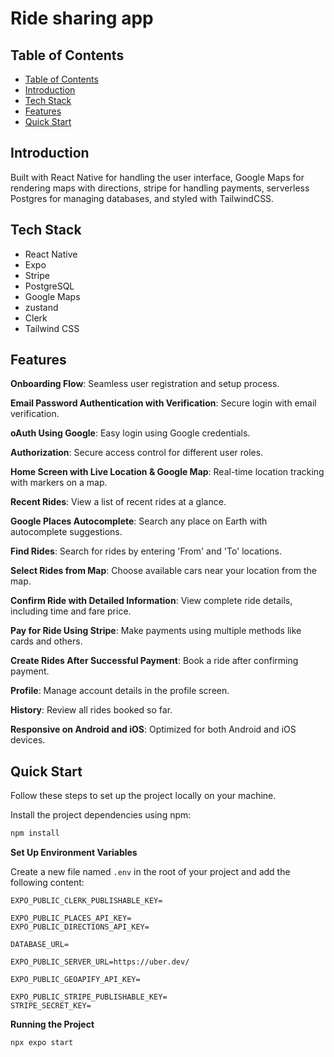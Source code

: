 # <a name="title">Ride sharing app</a>

## <a name="table">Table of Contents</a>

- [Table of Contents](#table-of-contents)
- [Introduction](#introduction)
- [Tech Stack](#tech-stack)
- [Features](#features)
- [Quick Start](#quick-start)

## <a name="introduction">Introduction</a>

Built with React Native for handling the user interface, Google Maps for rendering maps with directions, stripe for handling payments, serverless Postgres for managing databases, and styled with TailwindCSS.

## <a name="tech-stack">Tech Stack</a>

- React Native
- Expo
- Stripe
- PostgreSQL
- Google Maps
- zustand
- Clerk
- Tailwind CSS

## <a name="features">Features</a>

**Onboarding Flow**: Seamless user registration and setup process.

**Email Password Authentication with Verification**: Secure login with email verification.

**oAuth Using Google**: Easy login using Google credentials.

**Authorization**: Secure access control for different user roles.

**Home Screen with Live Location & Google Map**: Real-time location tracking with markers on a map.

**Recent Rides**: View a list of recent rides at a glance.

**Google Places Autocomplete**: Search any place on Earth with autocomplete suggestions.

**Find Rides**: Search for rides by entering 'From' and 'To' locations.

**Select Rides from Map**: Choose available cars near your location from the map.

**Confirm Ride with Detailed Information**: View complete ride details, including time and fare price.

**Pay for Ride Using Stripe**: Make payments using multiple methods like cards and others.

**Create Rides After Successful Payment**: Book a ride after confirming payment.

**Profile**: Manage account details in the profile screen.

**History**: Review all rides booked so far.

**Responsive on Android and iOS**: Optimized for both Android and iOS devices.

## <a name="quick-start">Quick Start</a>

Follow these steps to set up the project locally on your machine.

Install the project dependencies using npm:

```bash
npm install
```

**Set Up Environment Variables**

Create a new file named `.env` in the root of your project and add the following content:

```env
EXPO_PUBLIC_CLERK_PUBLISHABLE_KEY=

EXPO_PUBLIC_PLACES_API_KEY=
EXPO_PUBLIC_DIRECTIONS_API_KEY=

DATABASE_URL=

EXPO_PUBLIC_SERVER_URL=https://uber.dev/

EXPO_PUBLIC_GEOAPIFY_API_KEY=

EXPO_PUBLIC_STRIPE_PUBLISHABLE_KEY=
STRIPE_SECRET_KEY=
```

**Running the Project**

```bash
npx expo start
```
